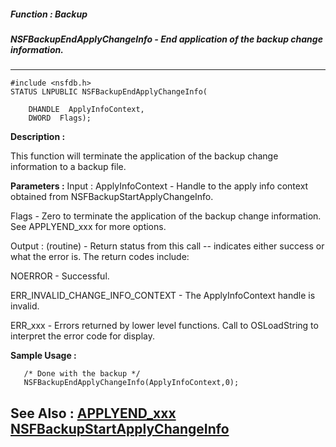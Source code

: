 ##### Function : Backup
##### NSFBackupEndApplyChangeInfo - End application of the backup change information.
---
```
#include <nsfdb.h>
STATUS LNPUBLIC NSFBackupEndApplyChangeInfo(

	DHANDLE  ApplyInfoContext,
	DWORD  Flags);
```
**Description :**

This function will terminate the application of the backup change information 
to a backup file.

**Parameters :**
Input :
ApplyInfoContext  -  Handle to the apply info context obtained from NSFBackupStartApplyChangeInfo.

Flags  -  Zero to terminate the application of the backup change information.  See APPLYEND_xxx for more options.

Output :
(routine)  -  Return status from this call -- indicates either success or what the error is. The return codes include:

NOERROR - Successful.

ERR_INVALID_CHANGE_INFO_CONTEXT - The ApplyInfoContext handle is invalid.

ERR_xxx - Errors returned by lower level functions.  Call to OSLoadString to interpret the error code for display.



**Sample Usage :**
```
   /* Done with the backup */
   NSFBackupEndApplyChangeInfo(ApplyInfoContext,0);

```
**See Also :**
[APPLYEND_xxx](/reference/Symb/APPLYEND_xxx)
[NSFBackupStartApplyChangeInfo](/reference/Func/NSFBackupStartApplyChangeInfo)
---
